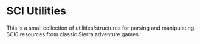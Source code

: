 # SCI Utilities

This is a small collection of utilities/structures for parsing and manipulating SCI0 resources from classic Sierra adventure games.
